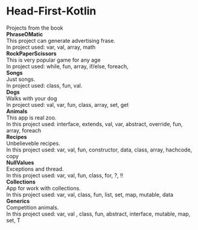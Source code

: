 # Head-First-Kotlin
Projects from the book  
**PhraseOMatic**  
This project can generate advertising frase.  
In project used: var, val, array, math  
**RockPaperScissors**  
This is very popular game for any age  
In project used: while, fun, array, if/else, foreach,  
**Songs**  
Just songs.  
In project used: class, fun, val.  
**Dogs**  
Walks with your dog  
In project used: val, var, fun, class, array, set, get  
**Animals**  
This app is real zoo.  
In this project used: interface, extends, val, var, abstract, override, fun, array, foreach  
**Recipes**  
Unbelieveble recipes.  
In this project used: var, val, fun, constructor, data, class, array, hachcode, copy  
**NullValues**  
Exceptions and thread.  
In this project used: var, val, fun, class, for, ?, !!  
**Collections**  
App for work with collections.  
In this project used: var, val, class, fun, list, set, map, mutable, data  
**Generics**  
Competition animals.  
In this project used: var, val , class, fun, abstract, interface, mutable, map, set, T  
